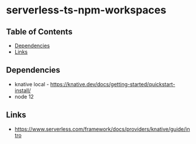# serverless-ts-npm-workspaces

## Table of Contents

* [Dependencies](#dependencies)
* [Links](#links)

## Dependencies

* knative local - https://knative.dev/docs/getting-started/quickstart-install/
* node 12

## Links

* https://www.serverless.com/framework/docs/providers/knative/guide/intro
